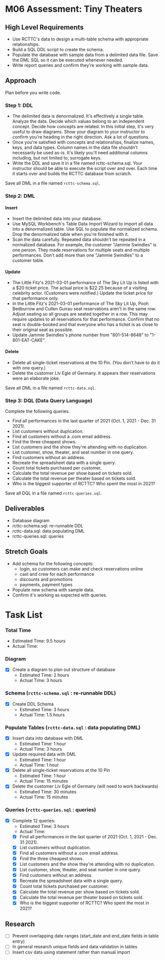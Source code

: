 # M06 Assessment: Tiny Theaters

## High Level Requirements
* Use RCTTC's data to design a multi-table schema with appropriate relationships.
* Build a SQL DDL script to create the schema.
* Populate the database with sample data from a delimited data file. Save the DML SQL so it can be executed whenever needed.
* Write report queries and confirm they're working with sample data.

## Approach
Plan before you write code.

### Step 1: DDL
* The delimited data is denormalized. It's effectively a single table. Analyze the data. Decide which values belong to an independent concept. Decide how concepts are related. In this initial step, it's very useful to draw diagrams. Show your diagram to your instructor to confirm you're heading in the right direction. Ask a lot of questions.
* Once you're satisfied with concepts and relationships, finalize names, keys, and data types. Column names in the data file shouldn't necessarily be used as-is. It's likely you'll need additional columns including, but not limited to, surrogate keys.
* Write the DDL and save it in a file named rcttc-schema.sql. Your instructor should be able to execute the script over and over. Each time it starts over and builds the RCTTC database from scratch.

Save all DML in a file named `rcttc-schema.sql`.

### Step 2: DML

#### Insert
* Insert the delimited data into your database.
* Use MySQL Workbench's Table Data Import Wizard to import all data into a denormalized table. Use SQL to populate the normalized schema. Drop the denormalized table when you're finished with it.
* Scan the data carefully. Repeated data shouldn't be repeated in a normalized database. For example, the customer "Jammie Swindles" is one person. They made reservations for multiple seats and multiple performances. Don't add more than one "Jammie Swindles" to a customer table.

#### Update
* The Little Fitz's 2021-03-01 performance of The Sky Lit Up is listed with a $20 ticket price. The actual price is $22.25 because of a visiting celebrity actor. (Customers were notified.) Update the ticket price for that performance only.
* In the Little Fitz's 2021-03-01 performance of The Sky Lit Up, Pooh Bedburrow and Cullen Guirau seat reservations aren't in the same row. Adjust seating so all groups are seated together in a row. This may require updates to all reservations for that performance. Confirm that no seat is double-booked and that everyone who has a ticket is as close to their original seat as possible.
* Update Jammie Swindles's phone number from "801-514-8648" to "1-801-EAT-CAKE".

#### Delete
* Delete all single-ticket reservations at the 10 Pin. (You don't have to do it with one query.)
* Delete the customer Liv Egle of Germany. It appears their reservations were an elaborate joke.

Save all DML in a file named `rcttc-data.sql`.

### Step 3: DQL (Data Query Language)

Complete the following queries.
* Find all performances in the last quarter of 2021 (Oct. 1, 2021 - Dec. 31 2021).
* List customers without duplication.
* Find all customers without a .com email address.
* Find the three cheapest shows.
* List customers and the show they're attending with no duplication.
* List customer, show, theater, and seat number in one query.
* Find customers without an address.
* Recreate the spreadsheet data with a single query.
* Count total tickets purchased per customer.
* Calculate the total revenue per show based on tickets sold.
* Calculate the total revenue per theater based on tickets sold.
* Who is the biggest supporter of RCTTC? Who spent the most in 2021?

Save all DQL in a file named `rcttc-queries.sql`.

## Deliverables
* Database diagram
* rcttc-schema.sql: re-runnable DDL
* rcttc-data.sql: data populating DML
* rcttc-queries.sql: queries

## Stretch Goals

* Add schema for the following concepts:
  * login, so customers can make and check reservations online
  * cast and crew for each performance
  * discounts and promotions
  * payments, payment types
* Populate new schema with sample data.
* Confirm it's working as expected with queries.

# Task List

### Total Time
* Estimated Time: 9.5 hours
* Actual Time: 

### Diagram
* [x] Create a diagram to plan out structure of database
  * Estimated Time: 2 hours
  * Actual Time: 3 hours

### Schema (`rcttc-schema.sql` : re-runnable DDL)
* [x] Create DDL Schema
  * Estimated Time: 3 hours
  * Actual Time: 1.5 hours
  
### Populate Tables (`rcttc-data.sql` : data populating DML)
* [x] Insert data into database with DML
  * Estimated Time: 1 hour
  * Actual Time: 3 hours
* [x] Update required data with DML
  * Estimated Time: 1 hour
  * Actual Time:  1 hour
* [x] Delete all single-ticket reservations at the 10 Pin
  * Estimated Time: 1 hour
  * Actual Time: 15 minutes
* [x] Delete the customer Liv Egle of Germany (will need to work backwards)
  * Estimated Time: 30 minutes
  * Actual Time: 15 minutes
  
### Queries (`rcttc-queries.sql` : queries)
* [x] Complete 12 queries:
  * Estimated Time: 3 hours
  * Actual Time: 
  * [x] Find all performances in the last quarter of 2021 (Oct. 1, 2021 - Dec. 31 2021).
  * [x] List customers without duplication.
  * [x] Find all customers without a .com email address.
  * [x] Find the three cheapest shows.
  * [x] List customers and the show they're attending with no duplication.
  * [x] List customer, show, theater, and seat number in one query.
  * [x] Find customers without an address.
  * [x] Recreate the spreadsheet data with a single query.
  * [x] Count total tickets purchased per customer.
  * [x] Calculate the total revenue per show based on tickets sold.
  * [x] Calculate the total revenue per theater based on tickets sold.
  * [x] Who is the biggest supporter of RCTTC? Who spent the most in 2021?

## Research
* [ ] Prevent overlapping date ranges (start_date and end_date fields in table entry)
* [ ] In general research unique fields and data validation in tables
* [ ] Insert csv data using statement rather than manual import